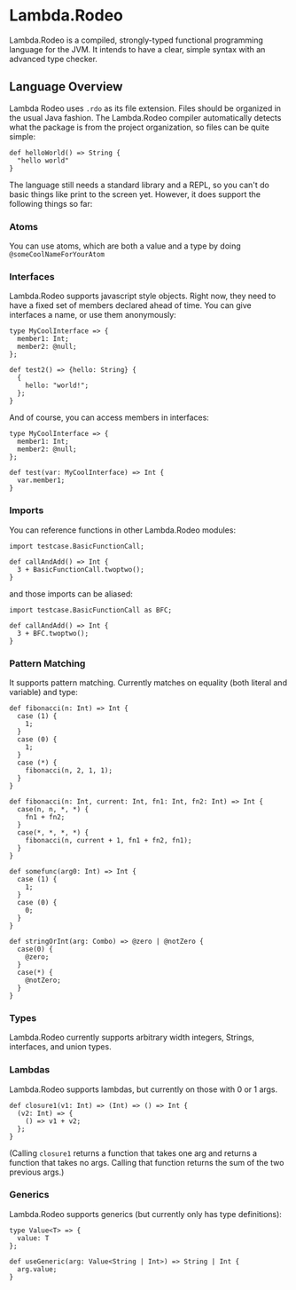 # Lambda.Rodeo
Lambda.Rodeo is a compiled, strongly-typed functional programming language for the JVM. It intends to have a clear, simple syntax with an advanced type checker.

## Language Overview

Lambda Rodeo uses `.rdo` as its file extension. Files should be organized in the usual Java fashion. The Lambda.Rodeo compiler automatically detects what the package
is from the project organization, so files can be quite simple:

```
def helloWorld() => String {
  "hello world"
}
```

The language still needs a standard library and a REPL, so you can't do basic things like print to the screen yet. However, it does support the following things so far:

### Atoms

You can use atoms, which are both a value and a type by doing `@someCoolNameForYourAtom`

### Interfaces

Lambda.Rodeo supports javascript style objects. Right now, they need to have a fixed set of members declared ahead of time. You can give interfaces a name, or use them
anonymously:

```
type MyCoolInterface => {
  member1: Int;
  member2: @null;
};

def test2() => {hello: String} {
  {
    hello: "world!";
  };
}
```

And of course, you can access members in interfaces:

```
type MyCoolInterface => {
  member1: Int;
  member2: @null;
};

def test(var: MyCoolInterface) => Int {
  var.member1;
}
```


### Imports

You can reference functions in other Lambda.Rodeo modules:

```
import testcase.BasicFunctionCall;

def callAndAdd() => Int {
  3 + BasicFunctionCall.twoptwo();
}
```

and those imports can be aliased:

```
import testcase.BasicFunctionCall as BFC;

def callAndAdd() => Int {
  3 + BFC.twoptwo();
}
```

### Pattern Matching

It supports pattern matching. Currently matches on equality (both literal and variable) and type:

```
def fibonacci(n: Int) => Int {
  case (1) {
    1;
  }
  case (0) {
    1;
  }
  case (*) {
    fibonacci(n, 2, 1, 1);
  }
}

def fibonacci(n: Int, current: Int, fn1: Int, fn2: Int) => Int {
  case(n, n, *, *) {
    fn1 + fn2;
  }
  case(*, *, *, *) {
    fibonacci(n, current + 1, fn1 + fn2, fn1);
  }
}
```

```
def somefunc(arg0: Int) => Int {
  case (1) {
    1;
  }
  case (0) {
    0;
  }
}
```

```
def stringOrInt(arg: Combo) => @zero | @notZero {
  case(0) {
    @zero;
  }
  case(*) {
    @notZero;
  }
}
```

### Types

Lambda.Rodeo currently supports arbitrary width integers, Strings, interfaces, and union types.

### Lambdas

Lambda.Rodeo supports lambdas, but currently on those with 0 or 1 args.

```
def closure1(v1: Int) => (Int) => () => Int {
  (v2: Int) => {
    () => v1 + v2;
  };
}
```

(Calling `closure1` returns a function that takes one arg and returns a function that takes no
args. Calling that function returns the sum of the two previous args.)

### Generics

Lambda.Rodeo supports generics (but currently only has type definitions):

```
type Value<T> => {
  value: T
};

def useGeneric(arg: Value<String | Int>) => String | Int {
  arg.value;
}
```